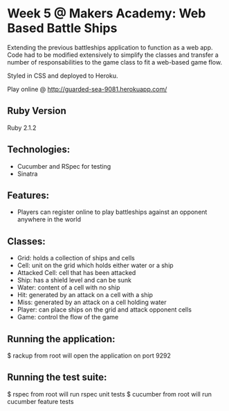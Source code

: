 Week 5 @ Makers Academy: Web Based Battle Ships
===============================================

Extending the previous battleships application to function as a web app. Code had to be modified extensively to simplify the classes and transfer a number of responsabilities to the game class to fit a web-based game flow.

Styled in CSS and deployed to Heroku.

Play online @ http://guarded-sea-9081.herokuapp.com/

Ruby Version
------------
Ruby 2.1.2

Technologies:
-------------
- Cucumber and RSpec for testing
- Sinatra

Features:
---------
- Players can register online to play battleships against an opponent anywhere in the world

Classes:
-------
- Grid: holds a collection of ships and cells
- Cell: unit on the grid which holds either water or a ship
- Attacked Cell: cell that has been attacked
- Ship: has a shield level and can be sunk
- Water: content of a cell with no ship
- Hit: generated by an attack on a cell with a ship
- Miss: generated by an attack on a cell holding water
- Player: can place ships on the grid and attack opponent cells
- Game: control the flow of the game

Running the application:
------------------------
$ rackup from root will open the application on port 9292

Running the test suite:
-----------------------
$ rspec from root will run rspec unit tests
$ cucumber from root will run cucumber feature tests